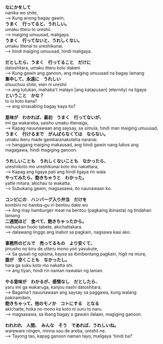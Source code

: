 <b>なにかをして</b><br/>
nanika wo shite,<br/>
--> Kung anong bagay gawin,<br/>
<b>うまく　行ってると、うれしい。</b><br/>
umaku itteru to ureshii.<br/>
--> maiging umuusad, maligaya.<br/>
<b>うまく　行ってないと、うれしくない。</b><br/>
umaku ittenai to ureshikunai.<br/>
--> hindi maiging umuusad, hindi maligaya.<br/>
<br/>
<b>だとしたら、うまく　行ってること　だけに</b><br/>
datoshitara, umaku itteru koto dakeni <br/>
--> Kung gawin ang ganoon, ang maiging umuusad na bagay lamang<br/>
<b>集中して、永遠に　うれしい</b></b><br/>
shuuchuu shite, eien ni ureshii <br/>
--> ang tutukan, mahaba't malayo [ang katapusan] (eternity) na ligaya<br/>
<b>ということ　かな？</b><br/>
to iu koto kana?<br/>
--> ang sinasabing bagay kaya ito?<br/>
<br/>
<b>意味が　わかれば、最初　うまく　行ってないが、</b><br/>
imi ga wakareba, saisho umaku ittenaiga,<br/>
--> Kapag nauunawaan ang saysay, sa simula, hindi man maiging umuusad,<br/>
<b>うまく　行けるまで　がんばらなくては　ならない。</b><br/>
umaku ikeru made gambaranakuteha naranai.<br/>
--> hanggang maiging makausad, ang hindi gawin nang lubos ang magagawa, hindi magiging ganoon.<br/>
<br/>
<b>うれしいことも　うれしくないことも　なかったら、</b><br/>
ureshiikoto mo ureshikunai koto mo nakattara,<br/>
--> Kapag ang ligaya pati ang hindi ligaya rin wala<br/>
<b>やってみたら、飽きちゃうと　わかった。</b><br/>
yatte mitara, akichau to wakatta.<br/>
--> Subukang gawin, magsasawa, ito naunawaan ko.<br/>
<br/>
<b>コンビにの　ハンバーグ入り弁当　だけを</b><br/>
kombini no hamba-gu iri bentou dake wo <br/>
--> Ang may hamburger meat na bentou (pagkaing ibinasta) ng tindahan lamang<br/>
<b>二週間ほど　食べて、飽きちゃったから。</b><br/>
nishuukan hodo tabete, akichattakara.<br/>
--> dalawang linggo ang inabot sa pagkain, nagsawa kasi ako.<br/>
<br/>
<b>事務所のビルで　売ってるもの　より安くて、</b><br/>
jimusho no biru de utteru mono yori yasukute,<br/>
--> Sa gusali ng opisina, kaysa sa ibinibentang pagkain, higit na mura,<br/>
<b>腹が　空くことも　なかったし。</b><br/>
hara ga suku koto mo nakatta shi.<br/>
--> ang tiyan, hindi rin naman nawalan ng laman.<br/>
<br/>
<b>やる意味が　わかるが、感情なし　だとしたら、</b><br/>
yaru imi ga wakaruga, kanjou nashi datoshitara,<br/>
--> Bagama't nauunawaan ang saysay sa paggawa, kung walang pakiramdam,<br/>
<b>飽きちゃって、他のモノか　コトにする　となる</b><br/>
akichatte, hoka no mono ka koto ni suru to naru.<br/>
--> magsasawa, sa ibang bagay o gawain ilalaan, magiging ganoon.<br/>
<br/>
<b>われわれ　人間、　みんな　そう　であれば、うれしいね。</b><br/>
wareware ningen, minna sou de areba, ureshii ne.<br/>
--> Tayong tao, kapag ganoon naman tayo, maligaya 'hindi ba?<br/>
